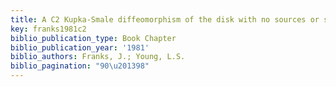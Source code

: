 ```yaml
---
title: A C2 Kupka-Smale diffeomorphism of the disk with no sources or sinks
key: franks1981c2
biblio_publication_type: Book Chapter
biblio_publication_year: '1981'
biblio_authors: Franks, J.; Young, L.S.
biblio_pagination: "90\u201398"
---
```

